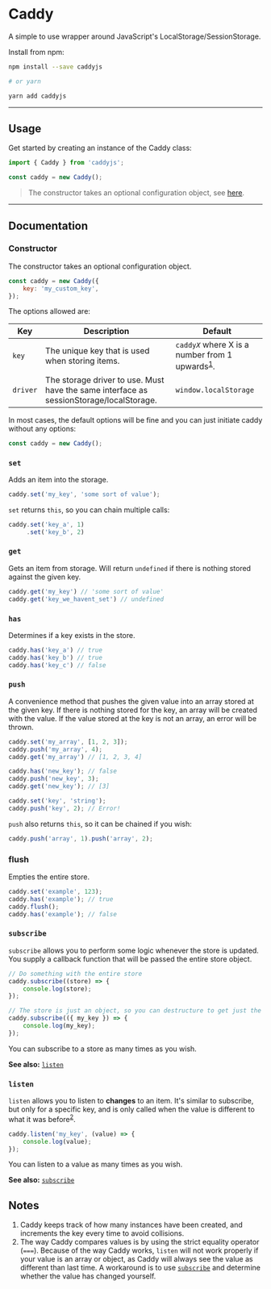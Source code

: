 # Caddy

A simple to use wrapper around JavaScript's LocalStorage/SessionStorage.

Install from npm:

```Bash
npm install --save caddyjs

# or yarn

yarn add caddyjs
```

---

## Usage

Get started by creating an instance of the Caddy class:

```JavaScript
import { Caddy } from 'caddyjs';

const caddy = new Caddy();
```
> The constructor takes an optional configuration object, see [here](#constructor).

---

## Documentation

### Constructor

The constructor takes an optional configuration object.

```JavaScript
const caddy = new Caddy({
    key: 'my_custom_key',
});
```

The options allowed are:

| Key | Description | Default |
| - | - | - |
| `key` | The unique key that is used when storing items. | `caddy`_`X`_ where X is a number from 1 upwards<sup>[1](#notes)</sup>. |
| `driver` | The storage driver to use. Must have the same interface as sessionStorage/localStorage. | `window.localStorage` |

In most cases, the default options will be fine and you can just initiate caddy without any options:

```JavaScript
const caddy = new Caddy();
```

### `set`

Adds an item into the storage.

```JavaScript
caddy.set('my_key', 'some sort of value');
```

`set` returns `this`, so you can chain multiple calls:

```JavaScript
caddy.set('key_a', 1)
     .set('key_b', 2)
```

### `get`

Gets an item from storage. Will return `undefined` if there is nothing stored against the given key.

```JavaScript
caddy.get('my_key') // 'some sort of value'
caddy.get('key_we_havent_set') // undefined
```

### `has`

Determines if a key exists in the store.

```JavaScript
caddy.has('key_a') // true
caddy.has('key_b') // true
caddy.has('key_c') // false
```

### `push`

A convenience method that pushes the given value into an array stored at the given key. If there is nothing stored for the key, an array will be created with the value. If the value stored at the key is not an array, an error will be thrown.

```JavaScript
caddy.set('my_array', [1, 2, 3]);
caddy.push('my_array', 4);
caddy.get('my_array') // [1, 2, 3, 4]
```

```JavaScript
caddy.has('new_key'); // false
caddy.push('new_key', 3);
caddy.get('new_key'); // [3]
```

```JavaScript
caddy.set('key', 'string');
caddy.push('key', 2); // Error!
```

`push` also returns `this`, so it can be chained if you wish:

```JavaScript
caddy.push('array', 1).push('array', 2);
```

### flush

Empties the entire store.

```JavaScript
caddy.set('example', 123);
caddy.has('example'); // true
caddy.flush();
caddy.has('example'); // false
```

### `subscribe`

`subscribe` allows you to perform some logic whenever the store is updated. You supply a callback function that will be passed the entire store object.

```JavaScript
// Do something with the entire store
caddy.subscribe((store) => {
    console.log(store);
});

// The store is just an object, so you can destructure to get just the properties you're interested in:
caddy.subscribe(({ my_key }) => {
    console.log(my_key);
});
```

You can subscribe to a store as many times as you wish.

**See also:** [`listen`](#listen)


### `listen`

`listen` allows you to listen to **changes** to an item. It's similar to subscribe, but only for a specific key, and is only called when the value is different to what it was before<sup>[2](#notes)</sup>.

```JavaScript
caddy.listen('my_key', (value) => {
    console.log(value);
});
```

You can listen to a value as many times as you wish.

**See also:** [`subscribe`](#subscribe)


## Notes

1. Caddy keeps track of how many instances have been created, and increments the key every time to avoid collisions.
2. The way Caddy compares values is by using the strict equality operator (`===`). Because of the way Caddy works, `listen` will not work properly if your value is an array or object, as Caddy will always see the value as different than last time. A workaround is to use [`subscribe`](#subscribe) and determine whether the value has changed yourself.
